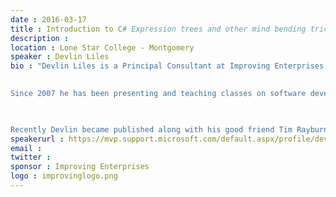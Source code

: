 ```yaml
---
date : 2016-03-17
title : Introduction to C# Expression trees and other mind bending tricks
description : 
location : Lone Star College - Montgomery
speaker : Devlin Liles
bio : "Devlin Liles is a Principal Consultant at Improving Enterprises and a passionate technologist. Devlin prides himself on staying a generalist, but his passion in development is data and its interactions. These passions gained him the recognition of Microsoft as an MVP of Data Platform Development awardee.
 

Since 2007 he has been presenting and teaching classes on software development practices and tools to audiences around the nation. He is a regular national presenter at user groups, conferences, and community events. He founded an internal Corporate Software Craftsmanship conference in Northwest Arkansas as well as led the Tyson User group for a year and a half. He has been involved in many conferences and events (Dallas TechFest, Houston TechFest, Houston CodeCamp, Houston GiveCamp, AgileDotNet) as a coordinator; planner; or just a helping hand.

 

Recently Devlin became published along with his good friend Tim Rayburn as authors of a book about Entity Framework and the expert’s approach to it."
speakerurl : https://mvp.support.microsoft.com/default.aspx/profile/devlin.liles
email : 
twitter : 
sponsor : Improving Enterprises
logo : improvinglogo.png
---
```


